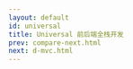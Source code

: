 ```yaml
---
layout: default
id: universal
title: Universal 前后端全栈开发
prev: compare-next.html
next: d-mvc.html
---
```




